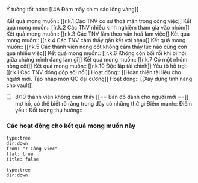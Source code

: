 Ý tưởng tốt hơn:: [[4A Đám mây chim sáo lông vàng]]

Kết quả mong muốn:: [[r.k.1 Các TNV có sự thoả mãn trong công việc]]
Kết quả mong muốn:: [[r.k.2 Các TNV nhiều kinh nghiệm tham gia vào nhóm]]
Kết quả mong muốn:: [[r.k.3 Các TNV làm theo văn hoá làm việc]]
Kết quả mong muốn:: [[r.k.4 Các TNV cảm thấy gắn kết với nhau]]
Kết quả mong muốn:: [[r.k.5 Các thành viên nòng cốt không cảm thấy lúc nào cũng còn quá nhiều việc]]
Kết quả mong muốn:: [[r.k.6 Không còn bối rối khi bị hỏi giữa chừng mình đang làm gì]]
Kết quả mong muốn:: [[r.k.7 Có một nhóm nòng cốt]]
Kết quả mong muốn:: [[r.k.10 Độc lập tài chính]]
Yếu tố hỗ trợ:: [[r.k.i Các TNV đóng góp sôi nổi]]
Hoạt động:: [[Hoàn thiện tài liệu cho người mới. Tạo nhập môn QC đại cương]]
Hoạt động:: [[Xây dựng tính năng cho vault]]
- [ ] 8/10 thành viên không cảm thấy [[== Bản đồ dành cho người mới ==]] mơ hồ, có thể biết rõ ràng trong đây có những thứ gì
Điểm mạnh::
Điểm yếu::
Đối tượng thụ hưởng::
### Các hoạt động cho kết quả mong muốn này
```breadcrumbs
type:tree
dir:down
from: "7 Công việc" 
flat: true
title: false
```


```breadcrumbs
type:tree
dir:down
```
